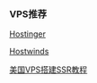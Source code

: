 ### VPS推荐
[Hostinger](https://www.hostg.xyz/aff_c?offer_id=6&aff_id=18493&aff_sub=GitHub&url_id=39)

[Hostwinds](https://affiliates.hostwinds.com/hostwinds.php?id=7011&tid2=github&url=1216)

[美国VPS搭建SSR教程](https://github.com/xiaoming2028/kexueshangwang/wiki/Hostinger%E4%B8%80%E9%94%AE%E8%84%9A%E6%9C%AC%E6%90%AD%E5%BB%BASSR%E6%95%99%E7%A8%8B%EF%BC%8CYoutube%E7%9C%8B4k%E8%A7%86%E9%A2%91%E6%97%A0%E5%8E%8B%E5%8A%9B)